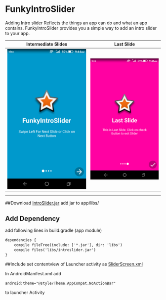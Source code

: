 # FunkyIntroSlider
Adding Intro slider Reflects the things an app can do and what an app contains.
FunkyIntroSlider provides you a simple way to add an intro slider to your app. 

Intermediate Slides           |  Last Slide
:-------------------------:|:-------------------------:
![](https://github.com/Hussaings/FunkyIntroSlider/blob/master/Screenshot_2016-10-19-09-44-28.png)  |  ![](https://github.com/Hussaings/FunkyIntroSlider/blob/master/Screenshot_2016-10-19-09-44-38.png)
-----------------------------------------------------------------------------------------------------------------------

##Download [IntroSlider.jar](https://github.com/Hussaings/FunkyIntroSlider.git)
add jar to app/libs/ 

## Add Dependency 
add following lines in build.gradle (app module)
```
dependencies {
    compile fileTree(include: ['*.jar'], dir: 'libs')
    compile files('libs/introslider.jar')
}
```
##Include
set contentview of Launcher activity as [SliderScreen.xml](https://github.com/Hussaings/FunkyIntroSlider/blob/master/SliderScreen.xml)

In AndroidManifest.xml add
```
android:theme="@style/Theme.AppCompat.NoActionBar"
```
to launcher Activity

